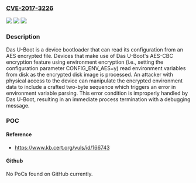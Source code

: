 ### [CVE-2017-3226](https://cve.mitre.org/cgi-bin/cvename.cgi?name=CVE-2017-3226)
![](https://img.shields.io/static/v1?label=Product&message=U-Boot&color=blue)
![](https://img.shields.io/static/v1?label=Version&message=2017.092017.09%20&color=brighgreen)
![](https://img.shields.io/static/v1?label=Vulnerability&message=CWE-329&color=brighgreen)

### Description

Das U-Boot is a device bootloader that can read its configuration from an AES encrypted file. Devices that make use of Das U-Boot's AES-CBC encryption feature using environment encryption (i.e., setting the configuration parameter CONFIG_ENV_AES=y) read environment variables from disk as the encrypted disk image is processed. An attacker with physical access to the device can manipulate the encrypted environment data to include a crafted two-byte sequence which triggers an error in environment variable parsing. This error condition is improperly handled by Das U-Boot, resulting in an immediate process termination with a debugging message.

### POC

#### Reference
- https://www.kb.cert.org/vuls/id/166743

#### Github
No PoCs found on GitHub currently.

